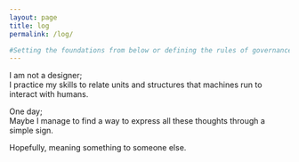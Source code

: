 ```yaml
---
layout: page
title: log
permalink: /log/

#Setting the foundations from below or defining the rules of governance from above I put together elements that are at different scale to one one another.
---
```



I am not a designer;  
I practice my skills to relate units and structures that machines run to interact with humans.

One day;   
Maybe I manage to find a way to express all these thoughts through a simple sign.  

Hopefully, meaning something to someone else. 

